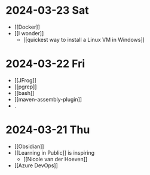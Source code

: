 
# 2024-03-23 Sat
- [[Docker]]
- [[I wonder]]
	- [[quickest way to install a Linux VM in Windows]]
# 2024-03-22 Fri
* [[JFrog]]
* [[pgrep]]
* [[bash]]
* [[maven-assembly-plugin]]
* .
# 2024-03-21 Thu 
- [[Obsidian]]
- [[Learning in Public]] is inspiring
	- [[Nicole van der Hoeven]]
- [[Azure DevOps]]